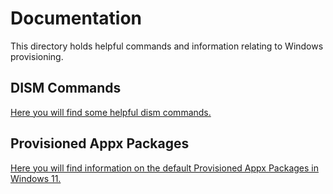 # Documentation

This directory holds helpful commands and information relating to Windows provisioning.

## DISM Commands

[Here you will find some helpful dism commands.](dism-commands.md)

## Provisioned Appx Packages

[Here you will find information on the default Provisioned Appx Packages in Windows 11.](provisioned-appx-packages.md)